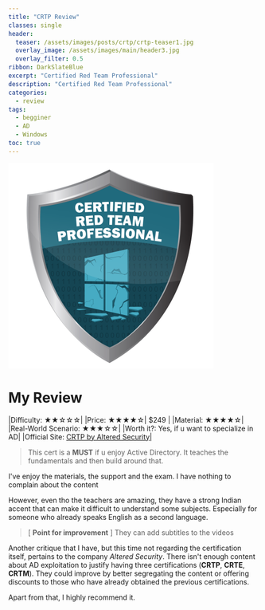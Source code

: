 ```yaml
---
title: "CRTP Review"
classes: single
header:  
  teaser: /assets/images/posts/crtp/crtp-teaser1.jpg
  overlay_image: /assets/images/main/header3.jpg
  overlay_filter: 0.5
ribbon: DarkSlateBlue
excerpt: "Certified Red Team Professional"
description: "Certified Red Team Professional"
categories:
  - review
tags:
  - begginer
  - AD
  - Windows 
toc: true
---
```


![Alt text](/assets/images/certs/CRTP.png)

# My Review

|Difficulty: ★★☆☆☆|
|Price: ★★★★☆| $249 |
|Material: ★★★★☆|
|Real-World Scenario: ★★★☆☆|
|Worth it?: Yes, if u want to specialize in AD|
|Official Site: [CRTP by Altered Security](https://www.alteredsecurity.com/adlab)|

> This cert is a **MUST** if u enjoy Active Directory. It teaches the fundamentals and then build around that.

I've enjoy the materials, the support and the exam. I have nothing to complain about the content

However, even tho the teachers are amazing, they have a strong Indian accent that can make it difficult to understand some subjects. Especially for someone who already speaks English as a second language.

> [ **Point for improvement** ] They can add subtitles to the videos

Another critique that I have, but this time not regarding the certification itself, pertains to the company *Altered Security*. There isn't enough content about AD exploitation to justify having three certifications (**CRTP**, **CRTE**, **CRTM**). They could improve by better segregating the content or offering discounts to those who have already obtained the previous certifications.

Apart from that, I highly recommend it.


